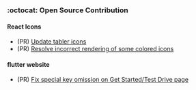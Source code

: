 
### :octocat: Open Source Contribution
#### React Icons
- (PR) [Update tabler icons](https://github.com/react-icons/react-icons/pull/811)
- (PR) [Resolve incorrect rendering of some colored icons](https://github.com/react-icons/react-icons/pull/830)

#### flutter website
- (PR) [Fix special key omission on Get Started/Test Drive page](https://github.com/flutter/website/pull/10721)
